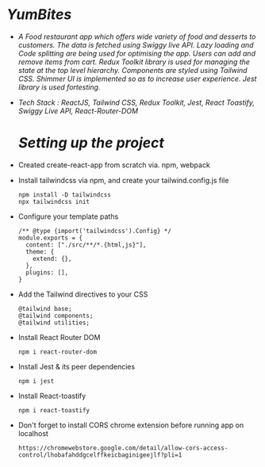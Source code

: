 # *YumBites*

- *A Food restaurant app which offers wide variety of food and desserts to customers. The data is fetched using Swiggy live
API. Lazy loading and Code splitting are being used for optimising the app. Users can add and remove items from
cart. Redux Toolkit library is used for managing the state at the top level hierarchy. Components are styled using Tailwind
CSS. Shimmer UI is implemented so as to increase user experience. Jest library is used fortesting.*

- *Tech Stack : ReactJS, Tailwind CSS, Redux Toolkit, Jest, React Toastify, Swiggy Live API, React-Router-DOM*

  # *Setting up the project*

- Created create-react-app from scratch via. npm, webpack
 
- Install tailwindcss via npm, and create your tailwind.config.js file
  ```
  npm install -D tailwindcss
  npx tailwindcss init
  ```
  
- Configure your template paths
  ```
  /** @type {import('tailwindcss').Config} */
  module.exports = {
    content: ["./src/**/*.{html,js}"],
    theme: {
      extend: {},
    },
    plugins: [],
  }
  ```
  
- Add the Tailwind directives to your CSS
  ```
  @tailwind base;
  @tailwind components;
  @tailwind utilities;
  ```
  
- Install React Router DOM
  ```
  npm i react-router-dom
  ```
  
- Install Jest & its peer dependencies
  ```
  npm i jest
  ```
  
- Install React-toastify
  ```
  npm i react-toastify
  ```
  
- Don't forget to install CORS chrome extension before running app on localhost
  ```
  https://chromewebstore.google.com/detail/allow-cors-access-control/lhobafahddgcelffkeicbaginigeejlf?pli=1
  ```
